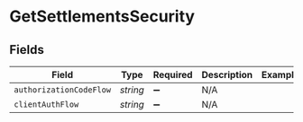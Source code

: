 # GetSettlementsSecurity


## Fields

| Field                   | Type                    | Required                | Description             | Example                 |
| ----------------------- | ----------------------- | ----------------------- | ----------------------- | ----------------------- |
| `authorizationCodeFlow` | *string*                | :heavy_minus_sign:      | N/A                     |                         |
| `clientAuthFlow`        | *string*                | :heavy_minus_sign:      | N/A                     |                         |